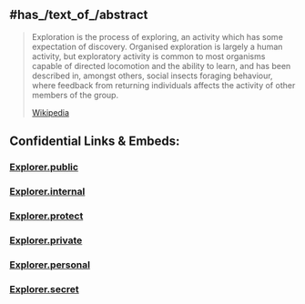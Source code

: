 
## #has_/text_of_/abstract 

> Exploration is the process of exploring, an activity which has some expectation of discovery. Organised exploration is largely a human activity, but exploratory activity is common to most organisms capable of directed locomotion and the ability to learn, and has been described in, amongst others, social insects foraging behaviour, where feedback from returning individuals affects the activity of other members of the group.
>
> [Wikipedia](https://en.wikipedia.org/wiki/Exploration)





## Confidential Links & Embeds: 

### [Explorer.public](/_public\bio\People/Explorer.public.md) 

### [Explorer.internal](/_internal\bio\People/Explorer.internal.md) 

### [Explorer.protect](/_protect\bio\People/Explorer.protect.md) 

### [Explorer.private](/_private\bio\People/Explorer.private.md) 

### [Explorer.personal](/_personal\bio\People/Explorer.personal.md) 

### [Explorer.secret](/_secret\bio\People/Explorer.secret.md)

